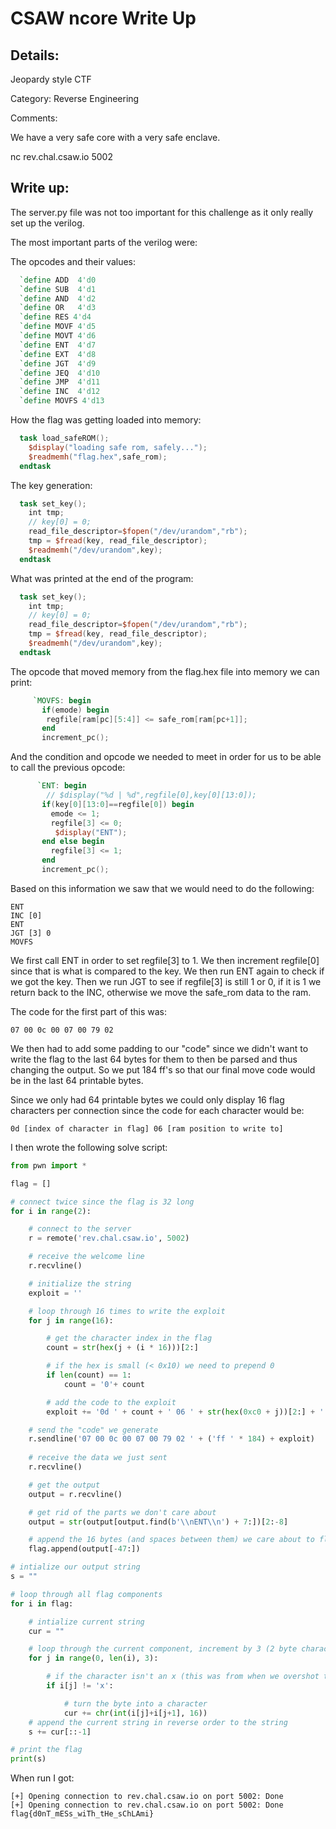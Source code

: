 # CSAW ncore Write Up

## Details:

Jeopardy style CTF

Category: Reverse Engineering

Comments:

We have a very safe core with a very safe enclave.

nc rev.chal.csaw.io 5002


## Write up:

The server.py file was not too important for this challenge as it only really set up the verilog.

The most important parts of the verilog were:

The opcodes and their values:

```verilog
  `define ADD  4'd0
  `define SUB  4'd1
  `define AND  4'd2
  `define OR   4'd3
  `define RES 4'd4
  `define MOVF 4'd5
  `define MOVT 4'd6
  `define ENT  4'd7
  `define EXT  4'd8 
  `define JGT  4'd9
  `define JEQ  4'd10
  `define JMP  4'd11
  `define INC  4'd12
  `define MOVFS 4'd13
```

How the flag was getting loaded into memory:

```verilog
  task load_safeROM();
    $display("loading safe rom, safely...");
    $readmemh("flag.hex",safe_rom);
  endtask
```

The key generation:

```verilog
  task set_key();
    int tmp;
    // key[0] = 0;
    read_file_descriptor=$fopen("/dev/urandom","rb");
    tmp = $fread(key, read_file_descriptor);
    $readmemh("/dev/urandom",key);
  endtask
```

What was printed at the end of the program:

```verilog
  task set_key();
    int tmp;
    // key[0] = 0;
    read_file_descriptor=$fopen("/dev/urandom","rb");
    tmp = $fread(key, read_file_descriptor);
    $readmemh("/dev/urandom",key);
  endtask
```

The opcode that moved memory from the flag.hex file into memory we can print:

```verilog
     `MOVFS: begin
       if(emode) begin 
        regfile[ram[pc][5:4]] <= safe_rom[ram[pc+1]];
       end
       increment_pc();
```

And the condition and opcode we needed to meet in order for us to be able to call the previous opcode:

```verilog
      `ENT: begin
        // $display("%d | %d",regfile[0],key[0][13:0]);
       if(key[0][13:0]==regfile[0]) begin
         emode <= 1;
         regfile[3] <= 0;
          $display("ENT");
       end else begin
         regfile[3] <= 1;
       end
       increment_pc();
```

Based on this information we saw that we would need to do the following:

```
ENT
INC [0]
ENT
JGT [3] 0
MOVFS
```

We first call ENT in order to set regfile[3] to 1. We then increment regfile[0] since that is what is compared to the key. We then run ENT again to check if we got the key. Then we run JGT to see if regfile[3] is still 1 or 0, if it is 1 we return back to the INC, otherwise we move the safe_rom data to the ram.

The code for the first part of this was:

```
07 00 0c 00 07 00 79 02
```

We then had to add some padding to our "code" since we didn't want to write the flag to the last 64 bytes for them to then be parsed and thus changing the output. So we put 184 ff's so that our final move code would be in the last 64 printable bytes.

Since we only had 64 printable bytes we could only display 16 flag characters per connection since the code for each character would be:

```
0d [index of character in flag] 06 [ram position to write to]
```

I then wrote the following solve script:

```py
from pwn import *

flag = []

# connect twice since the flag is 32 long
for i in range(2):

    # connect to the server
	r = remote('rev.chal.csaw.io', 5002)

    # receive the welcome line
	r.recvline()

    # initialize the string
	exploit = ''

    # loop through 16 times to write the exploit
	for j in range(16):

        # get the character index in the flag 
		count = str(hex(j + (i * 16)))[2:]

        # if the hex is small (< 0x10) we need to prepend 0
		if len(count) == 1:
			count = '0'+ count

        # add the code to the exploit
		exploit += '0d ' + count + ' 06 ' + str(hex(0xc0 + j))[2:] + ' '

    # send the "code" we generate
	r.sendline('07 00 0c 00 07 00 79 02 ' + ('ff ' * 184) + exploit)
	
    # receive the data we just sent
    r.recvline()

    # get the output
	output = r.recvline()

    # get rid of the parts we don't care about
	output = str(output[output.find(b'\\nENT\\n') + 7:])[2:-8]

    # append the 16 bytes (and spaces between them) we care about to flag
	flag.append(output[-47:])

# intialize our output string
s = ""

# loop through all flag components
for i in flag:

    # intialize current string
	cur = ""

    # loop through the current component, increment by 3 (2 byte characters and space)
	for j in range(0, len(i), 3):

        # if the character isn't an x (this was from when we overshot the flag)
		if i[j] != 'x':

            # turn the byte into a character
			cur += chr(int(i[j]+i[j+1], 16))
    # append the current string in reverse order to the string        
	s += cur[::-1]

# print the flag
print(s)
```

When run I got:

```
[+] Opening connection to rev.chal.csaw.io on port 5002: Done
[+] Opening connection to rev.chal.csaw.io on port 5002: Done
flag{d0nT_mESs_wiTh_tHe_sChLAmi}
```